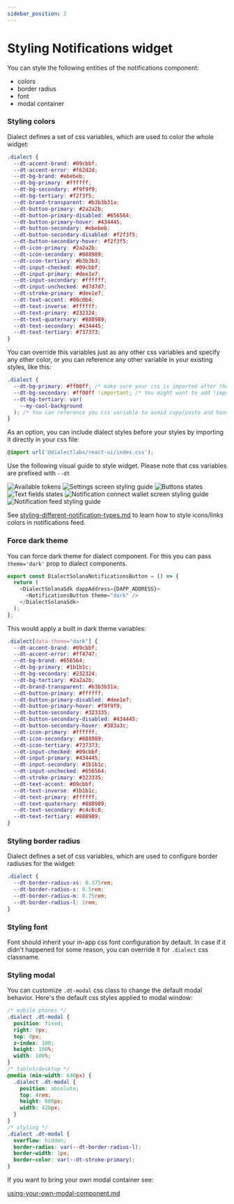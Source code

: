 ```yaml
---
sidebar_position: 2
---
```


# Styling Notifications widget

You can style the following entities of the notifications component:

- colors
- border radius
- font
- modal container

### Styling colors

Dialect defines a set of css variables, which are used to color the whole widget:

```css
.dialect {
  --dt-accent-brand: #09cbbf;
  --dt-accent-error: #f62d2d;
  --dt-bg-brand: #ebebeb;
  --dt-bg-primary: #ffffff;
  --dt-bg-secondary: #f9f9f9;
  --dt-bg-tertiary: #f2f3f5;
  --dt-brand-transparent: #b3b3b31a;
  --dt-button-primary: #2a2a2b;
  --dt-button-primary-disabled: #656564;
  --dt-button-primary-hover: #434445;
  --dt-button-secondary: #ebebeb;
  --dt-button-secondary-disabled: #f2f3f5;
  --dt-button-secondary-hover: #f2f3f5;
  --dt-icon-primary: #2a2a2b;
  --dt-icon-secondary: #888989;
  --dt-icon-tertiary: #b3b3b3;
  --dt-input-checked: #09cbbf;
  --dt-input-primary: #dee1e7;
  --dt-input-secondary: #ffffff;
  --dt-input-unchecked: #d7d7d7;
  --dt-stroke-primary: #dee1e7;
  --dt-text-accent: #08c0b4;
  --dt-text-inverse: #ffffff;
  --dt-text-primary: #232324;
  --dt-text-quaternary: #888989;
  --dt-text-secondary: #434445;
  --dt-text-tertiary: #737373;
}
```

You can override this variables just as any other css variables and specify any other color, or you can reference any other variable in your existing styles, like this:

```css
.dialect {
  --dt-bg-primary: #ff00ff; /* make sure your css is imported after the dialect styles */
  --dt-bg-secondary: #ff00ff !important; /* You might want to add !important tag to avoid css import ordering issue */
  --dt-bg-tertiary: var(
    --my-cool-background
  ); /* You can reference you css variable to avoid copy/paste and handle light/dark theme for example */
}
```

As an option, you can include dialect styles before your styles by importing it directly in your css file:

```typescript
@import url('@dialectlabs/react-ui/index.css');
```

Use the following visual guide to style widget. Please note that css variables are prefixed with `--dt`

<img src="/img/token-group.png" alt="Available tokens" />

<img src="/img/notification-settings.png" alt="Settings screen styling guide" />

<img src="/img/states-button.png" alt="Buttons states" />

<img src="/img/states-textfield.png" alt="Text fields states" />

<img src="/img/notification-signin.png" alt="Notification connect wallet screen styling guide" />

<img src="/img/notification-feed.png" alt="Notification feed styling guide" />

See [styling-different-notification-types.md](styling-different-notification-types.md "mention") to learn how to style icons/links colors in notifications feed.

### Force dark theme

You can force dark theme for dialect component. For this you can pass `theme='dark'` prop to dialect components.&#x20;

```typescript
export const DialectSolanaNotificationsButton = () => {
  return (
    <DialectSolanaSdk dappAddress={DAPP_ADDRESS}>
      <NotificationsButton theme="dark" />
    </DialectSolanaSdk>
  );
};
```

This would apply a built in dark theme variables:

```css
.dialect[data-theme="dark"] {
  --dt-accent-brand: #09cbbf;
  --dt-accent-error: #ff4747;
  --dt-bg-brand: #656564;
  --dt-bg-primary: #1b1b1c;
  --dt-bg-secondary: #232324;
  --dt-bg-tertiary: #2a2a2b;
  --dt-brand-transparent: #b3b3b31a;
  --dt-button-primary: #ffffff;
  --dt-button-primary-disabled: #dee1e7;
  --dt-button-primary-hover: #f9f9f9;
  --dt-button-secondary: #323335;
  --dt-button-secondary-disabled: #434445;
  --dt-button-secondary-hover: #383a3c;
  --dt-icon-primary: #ffffff;
  --dt-icon-secondary: #888989;
  --dt-icon-tertiary: #737373;
  --dt-input-checked: #09cbbf;
  --dt-input-primary: #434445;
  --dt-input-secondary: #1b1b1c;
  --dt-input-unchecked: #656564;
  --dt-stroke-primary: #323335;
  --dt-text-accent: #09cbbf;
  --dt-text-inverse: #1b1b1c;
  --dt-text-primary: #ffffff;
  --dt-text-quaternary: #888989;
  --dt-text-secondary: #c4c6c8;
  --dt-text-tertiary: #888989;
}
```

### Styling border radius

Dialect defines a set of css variables, which are used to configure border radiuses for the widget:

```css
.dialect {
  --dt-border-radius-xs: 0.375rem;
  --dt-border-radius-s: 0.5rem;
  --dt-border-radius-m: 0.75rem;
  --dt-border-radius-l: 1rem;
}
```

### Styling font

Font should inherit your in-app css font configuration by default. In case if it didn't happened for some reason, you can override it for `.dialect` css classname.

### Styling modal

You can customize `.dt-modal` css class to change the default modal behavior. Here's the default css styles applied to modal window:

```css
/* mobile phones */
.dialect .dt-modal {
  position: fixed;
  right: 0px;
  top: 0px;
  z-index: 100;
  height: 100%;
  width: 100%;
}
/* tablet/desktop */
@media (min-width: 640px) {
  .dialect .dt-modal {
    position: absolute;
    top: 4rem;
    height: 600px;
    width: 420px;
  }
}
/* styling */
.dialect .dt-modal {
  overflow: hidden;
  border-radius: var(--dt-border-radius-l);
  border-width: 1px;
  border-color: var(--dt-stroke-primary);
}
```

If you want to bring your own modal container see:

[using-your-own-modal-component.md](using-your-own-modal-component.md)
